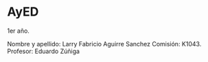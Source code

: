 # AyED

1er año.

Nombre y apellido: Larry Fabricio Aguirre Sanchez
Comisión: K1043.
Profesor: Eduardo Zúñiga
